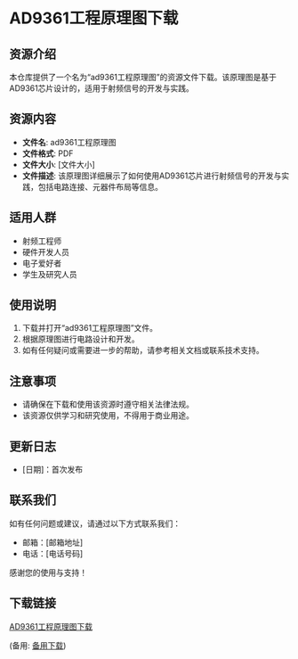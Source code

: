 # AD9361工程原理图下载

## 资源介绍

本仓库提供了一个名为“ad9361工程原理图”的资源文件下载。该原理图是基于AD9361芯片设计的，适用于射频信号的开发与实践。

## 资源内容

- **文件名**: ad9361工程原理图
- **文件格式**: PDF
- **文件大小**: [文件大小]
- **文件描述**: 该原理图详细展示了如何使用AD9361芯片进行射频信号的开发与实践，包括电路连接、元器件布局等信息。

## 适用人群

- 射频工程师
- 硬件开发人员
- 电子爱好者
- 学生及研究人员

## 使用说明

1. 下载并打开“ad9361工程原理图”文件。
2. 根据原理图进行电路设计和开发。
3. 如有任何疑问或需要进一步的帮助，请参考相关文档或联系技术支持。

## 注意事项

- 请确保在下载和使用该资源时遵守相关法律法规。
- 该资源仅供学习和研究使用，不得用于商业用途。

## 更新日志

- [日期]：首次发布

## 联系我们

如有任何问题或建议，请通过以下方式联系我们：

- 邮箱：[邮箱地址]
- 电话：[电话号码]

感谢您的使用与支持！

## 下载链接
[AD9361工程原理图下载](https://pan.quark.cn/s/f0dd5f12d3e3) 

(备用: [备用下载](https://pan.baidu.com/s/1ahmOOc8sTcpyJZRT_0MzLw?pwd=1234))
